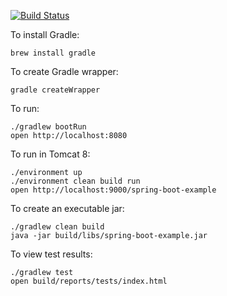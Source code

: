 [![Build Status](https://travis-ci.org/jsantiago/spring-boot-example.svg?branch=master)](https://travis-ci.org/jsantiago/spring-boot-example)


To install Gradle:

    brew install gradle

To create Gradle wrapper:

    gradle createWrapper

To run:

    ./gradlew bootRun
    open http://localhost:8080

To run in Tomcat 8:

    ./environment up
    ./environment clean build run
    open http://localhost:9000/spring-boot-example

To create an executable jar:

    ./gradlew clean build
    java -jar build/libs/spring-boot-example.jar

To view test results:

    ./gradlew test
    open build/reports/tests/index.html

